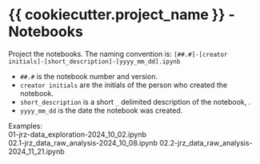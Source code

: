 # {{ cookiecutter.project_name }} - Notebooks

Project the notebooks. The naming convention is:
`[##.#]-[creator initials]-[short_description]-[yyyy_mm_dd].ipynb`

- `##.#` is the notebook number and version.
- `creator initials` are the initials of the person who created the notebook.
- `short_description` is a short `_` delimited description of the notebook,  .
- `yyyy_mm_dd` is the date the notebook was created.

Examples:  
01-jrz-data_exploration-2024_10_02.ipynb  
02.1-jrz_data_raw_analysis-2024_10_08.ipynb
02.2-jrz_data_raw_analysis-2024_11_21.ipynb  